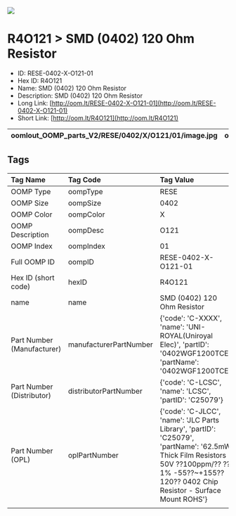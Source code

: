 


  
![][im]
# R4O121 > SMD (0402) 120 Ohm Resistor

- ID: RESE-0402-X-O121-01
- Hex ID: R4O121
- Name: SMD (0402) 120 Ohm Resistor
- Description: SMD (0402) 120 Ohm Resistor
- Long Link: [http://oom.lt/RESE-0402-X-O121-01](http://oom.lt/RESE-0402-X-O121-01)
- Short Link: [http://oom.lt/R4O121](http://oom.lt/R4O121)
  

|oomlout_OOMP_parts_V2/RESE/0402/X/O121/01/image.jpg|oomlout_OOMP_parts_V2/RESE/0402/X/O121/01/image_BOTTOM.jpg|||
| :---: | :---: | :---: | :---: |

## Tags
  

|Tag Name|Tag Code|Tag Value|
| :--- | :--- | :--- |
|OOMP Type|oompType|RESE|
|OOMP Size|oompSize|0402|
|OOMP Color|oompColor|X|
|OOMP Description|oompDesc|O121|
|OOMP Index|oompIndex|01|
|Full OOMP ID|oompID|RESE-0402-X-O121-01|
|Hex ID (short code)|hexID|R4O121|
|name|name|SMD (0402) 120 Ohm Resistor|
|Part Number (Manufacturer)|manufacturerPartNumber|{'code': 'C-XXXX', 'name': 'UNI-ROYAL(Uniroyal Elec)', 'partID': '0402WGF1200TCE', 'partName': '0402WGF1200TCE'}|
|Part Number (Distributor)|distributorPartNumber|{'code': 'C-LCSC', 'name': 'LCSC', 'partID': 'C25079'}|
|Part Number (OPL)|oplPartNumber|{'code': 'C-JLCC', 'name': 'JLC Parts Library', 'partID': 'C25079', 'partName': '62.5mW Thick Film Resistors 50V ??100ppm/?? ??1% -55??~+155?? 120?? 0402  Chip Resistor - Surface Mount ROHS'}|
||||



[im]: RESE/0402/X/O121/01/image_450.jpg
